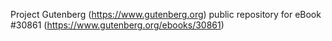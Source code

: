 Project Gutenberg (https://www.gutenberg.org) public repository for eBook #30861 (https://www.gutenberg.org/ebooks/30861)
